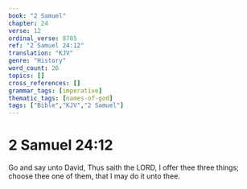 ```yaml
---
book: "2 Samuel"
chapter: 24
verse: 12
ordinal_verse: 8705
ref: "2 Samuel 24:12"
translation: "KJV"
genre: "History"
word_count: 26
topics: []
cross_references: []
grammar_tags: [imperative]
thematic_tags: [names-of-god]
tags: ["Bible","KJV","2 Samuel"]
---
```


# 2 Samuel 24:12

Go and say unto David, Thus saith the LORD, I offer thee three things; choose thee one of them, that I may do it unto thee.
